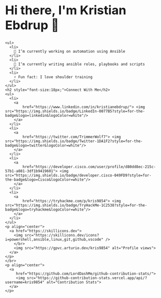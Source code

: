 <!DOCTYPE html>
<html>
 <head>
  <title>ReadMe Information</title>
 </head>
  <body>
	<h1 style="font-size:40px;">Hi there, I'm Kristian Ebdrup 👋</h1>

	<ul>
	  <li>
		🔭 I’m currently working on automation using Ansible
	  </li>
      <li>
		🌱 I’m currently writing ansible roles, playbooks and scripts
	  </li>
      <li>
		⚡ Fun fact: I love shoulder training
	  </li>
	</ul>
	<h2 style="font-size:18px;">Connect With Me</h2>
	<ul>
	  <li> 
		<a 
			href="https://www.linkedin.com/in/kristianebdrup/"> <img src="https://img.shields.io/badge/LinkedIn-0077B5?style=for-the-badge&logo=linkedin&logoColor=white"/>
		</a>
	  </li>
	  <li>
		<a 
			href="https://twitter.com/TrimmerWolf7"> <img src="https://img.shields.io/badge/Twitter-1DA1F2?style=for-the-badge&logo=twitter&logoColor=white"/>
		</a>
	  </li>
	  <li>
		<a 
			href="https://developer.cisco.com/user/profile/d80dd8ec-215c-57b1-a081-3df1b9419601"> <img src="https://img.shields.io/badge/developer.cisco-049FD9?style=for-the-badge&logo=Cisco&logoColor=white"/>
		</a>
	  </li>
	  <li>
		<a 
			href="https://tryhackme.com/p/kris9854"> <img src="https://img.shields.io/badge/TryHackMe-1C2538?style=for-the-badge&logo=tryhackme&logoColor=white"/>
		</a>
	  </li>
	</ul>
	<p align="center">
	  <a href="https://skillicons.dev">
		<img src="https://skillicons.dev/icons?i=powershell,ansible,linux,git,github,vscode" />
		</br>
		<img src="https://gpvc.arturio.dev/kris9854" alt="Profile views">
	  </a>
	</p>
	</br>
	<p align="center">
	  <a 
		 href="https://github.com/LordDashMe/github-contribution-stats/">
		 <img src="https://github-contribution-stats.vercel.app/api/?username=kris9854" alt="Contribution Stats">
	  </a>
	</p>
  </body>
</html>

